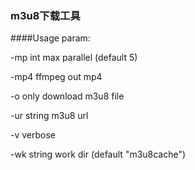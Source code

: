 ### m3u8下载工具

####Usage param:

-mp int max parallel (default 5)

-mp4 ffmpeg out mp4

-o  only download m3u8 file

-ur string m3u8 url

-v  verbose

-wk string work dir (default "m3u8cache")

